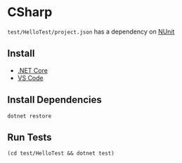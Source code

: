 # CSharp

`test/HelloTest/project.json` has a dependency on [NUnit](https://www.nunit.org/)

## Install
- [.NET Core](https://www.microsoft.com/net/core#macos)
- [VS Code](https://code.visualstudio.com/download)

## Install Dependencies

```
dotnet restore
```

## Run Tests

```
(cd test/HelloTest && dotnet test)
```
